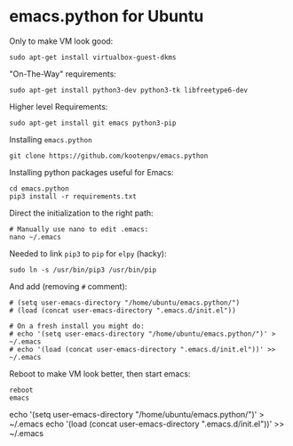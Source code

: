 # emacs.python for Ubuntu

Only to make VM look good:

    sudo apt-get install virtualbox-guest-dkms

"On-The-Way" requirements:

    sudo apt-get install python3-dev python3-tk libfreetype6-dev

Higher level Requirements:

    sudo apt-get install git emacs python3-pip

Installing `emacs.python`

    git clone https://github.com/kootenpv/emacs.python

Installing python packages useful for Emacs:

    cd emacs.python
    pip3 install -r requirements.txt

Direct the initialization to the right path:

    # Manually use nano to edit .emacs:
    nano ~/.emacs

Needed to link `pip3` to `pip` for `elpy` (hacky):

    sudo ln -s /usr/bin/pip3 /usr/bin/pip

And add (removing `#` comment):

    # (setq user-emacs-directory "/home/ubuntu/emacs.python/")
    # (load (concat user-emacs-directory ".emacs.d/init.el"))

    # On a fresh install you might do:
    # echo '(setq user-emacs-directory "/home/ubuntu/emacs.python/")' > ~/.emacs
    # echo '(load (concat user-emacs-directory ".emacs.d/init.el"))' >> ~/.emacs

Reboot to make VM look better, then start emacs:

    reboot
    emacs


echo '(setq user-emacs-directory "/home/ubuntu/emacs.python/")' > ~/.emacs
echo '(load (concat user-emacs-directory ".emacs.d/init.el"))' >> ~/.emacs
